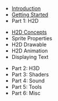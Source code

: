 * [Introduction](https://github.com/ncannasse/heaps/wiki)
* [Getting Started](https://github.com/ncannasse/heaps/wiki/Getting-Started)
* Part 1: H2D
 + [H2D Concepts](https://github.com/ncannasse/heaps/wiki/H2D-Concepts)
 + Sprite Properties
 + H2D Drawable
 + H2D Animation
 + Displaying Text
* Part 2: H3D
* Part 3: Shaders
* Part 4: Sound
* Part 5: Tools
* Part 6: Misc


